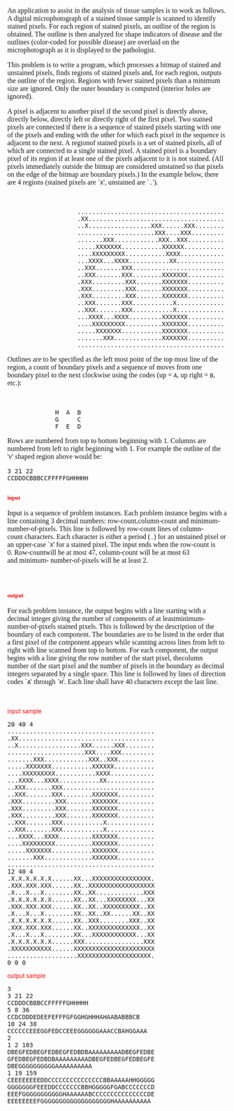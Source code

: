 <p>&nbsp;</p>
<p style="font-family: 'Times New Roman'; font-size: medium;">An application to assist in the analysis of tissue samples is to work as follows. A digital microphotograph of a stained tissue sample is scanned to identify stained pixels. For each region of stained pixels, an outline of the region is obtained. The outline is then analyzed for shape indicators of disease and the outlines (color-coded for possible disease) are overlaid on the microphotograph as it is displayed to the pathologist.</p>
<p style="font-family: 'Times New Roman'; font-size: medium;">This problem is to write a program, which processes a bitmap of stained and unstained pixels, finds regions of stained pixels and, for each region, outputs the outline of the region. Regions with fewer stained pixels than a&nbsp;minimum size&nbsp;are ignored. Only the outer boundary is computed (interior holes are ignored).</p>
<p style="font-family: 'Times New Roman'; font-size: medium;">A pixel is&nbsp;adjacent&nbsp;to another pixel if the second pixel is directly above, directly below, directly left or directly right of the first pixel. Two stained pixels are&nbsp;connected&nbsp;if there is a sequence of stained pixels starting with one of the pixels and ending with the other for which each pixel in the sequence is adjacent to the next. A&nbsp;regionof stained pixels is a set of stained pixels, all of which are connected to a single stained pixel. A stained pixel is a&nbsp;boundary pixel&nbsp;of its region if at least one of the pixels adjacent to it is not stained. (All pixels immediately outside the bitmap are considered unstained so that pixels on the edge of the bitmap are boundary pixels.) In the example below, there are 4 regions (stained pixels are `<tt>X</tt>', unstained are `<tt>.</tt>').</p>
<p style="font-family: 'Times New Roman'; font-size: medium;">&nbsp;</p>
<pre>                   ........................................
                   .XX.....................................
                   ..X.................XXX......XXX........
                   .....................XXX....XXX.........
                   .......XXX............XXX..XXX..........
                   .....XXXXXXX...........XXXXXX...........
                   ....XXXXXXXXX...........XXXX............
                   ...XXXX...XXXX...........XX.............
                   ..XXX.......XXX.........................
                   ..XXX.......XXX........XXXXXXX..........
                   .XXX.........XXX.......XXXXXXX..........
                   .XXX.........XXX.......XXXXXXX..........
                   .XXX.........XXX.......XXXXXXX..........
                   ..XXX.......XXX...........X.............
                   ..XXX.......XXX...........X.............
                   ...XXXX...XXXX.........XXXXXXX..........
                   ....XXXXXXXXX..........XXXXXXX..........
                   .....XXXXXXX...........XXXXXXX..........
                   .......XXX.............XXXXXXX..........
                   ........................................
</pre>
<p style="font-family: 'Times New Roman'; font-size: medium;">Outlines are to be specified as the left most point of the top most line of the region, a count of boundary pixels and a sequence of moves from one boundary pixel to the next clockwise using the codes (up =&nbsp;<tt>A</tt>, up right =&nbsp;<tt>B</tt>, etc.):</p>
<p style="font-family: 'Times New Roman'; font-size: medium;">&nbsp;</p>
<pre>             H  A  B
             G     C
             F  E  D
</pre>
<p style="font-family: 'Times New Roman'; font-size: medium;">Rows are numbered from top to bottom beginning with 1. Columns are numbered from left to right beginning with 1. For example the outline of the 'v' shaped region above would be:</p>
<pre>3 21 22
CCDDDCBBBCCFFFFFGHHHHH</pre>
<h2 style="font-family: 'Times New Roman';"><span style="color: #ff0000; font-size: small;">input</span></h2>
<p style="font-family: 'Times New Roman'; font-size: medium;">Input is a sequence of&nbsp;problem instances. Each problem instance begins with a line containing 3 decimal numbers:&nbsp;row-count,column-count&nbsp;and&nbsp;minimum-number-of-pixels. This line is followed by&nbsp;row-count&nbsp;lines of&nbsp;column-count&nbsp;characters. Each character is either a period (<tt>.</tt>) for an unstained pixel or an upper-case `<tt>X</tt>' for a stained pixel. The input ends when the&nbsp;row-count&nbsp;is 0.&nbsp;Row-countwill be at most 47,&nbsp;column-count&nbsp;will be at most 63 and&nbsp;minimum- number-of-pixels&nbsp;will be at least 2.</p>
<p style="font-family: 'Times New Roman'; font-size: medium;">&nbsp;</p>
<h2 style="font-family: 'Times New Roman';"><span style="color: #ff0000; font-size: small;">output</span></h2>
<p style="font-family: 'Times New Roman'; font-size: medium;">For each problem instance, the output begins with a line starting with a decimal integer giving the&nbsp;number of components&nbsp;of at leastminimum-number-of-pixels&nbsp;stained pixels. This is followed by the description of the boundary of each component. The boundaries are to be listed in the order that a first pixel of the component appears while scanning across lines from left to right with line scanned from top to bottom. For each component, the output begins with a line giving the&nbsp;row number&nbsp;of the start pixel, thecolumn number&nbsp;of the start pixel and the number of pixels in the boundary as decimal integers separated by a single space. This line is followed by lines of direction codes `<tt>A</tt>' through `<tt>H</tt>'. Each line shall have 40 characters except the last line.</p>
<p style="font-family: 'Times New Roman'; font-size: medium;">&nbsp;</p>
<p><span style="color: #ff0000; font-size: small;">input sample</span></p>
<pre>20 40 4
........................................
.XX.....................................
..X.................XXX......XXX........
.....................XXX....XXX.........
.......XXX............XXX..XXX..........
.....XXXXXXX...........XXXXXX...........
....XXXXXXXXX...........XXXX............
...XXXX...XXXX...........XX.............
..XXX.......XXX.........................
..XXX.......XXX........XXXXXXX..........
.XXX.........XXX.......XXXXXXX..........
.XXX.........XXX.......XXXXXXX..........
.XXX.........XXX.......XXXXXXX..........
..XXX.......XXX...........X.............
..XXX.......XXX...........X.............
...XXXX...XXXX.........XXXXXXX..........
....XXXXXXXXX..........XXXXXXX..........
.....XXXXXXX...........XXXXXXX..........
.......XXX.............XXXXXXX..........
........................................
12 40 4
.X.X.X.X.X.X......XX...XXXXXXXXXXXXXXXX.
.XXX.XXX.XXX......XX..XXXXXXXXXXXXXXXXXX
.X...X...X........XX..XX.............XXX
.X.X.X.X.X.X......XX..XX...XXXXXXXX...XX
.XXX.XXX.XXX......XX..XX..XXXXXXXXXX..XX
.X...X...X........XX..XX..XX......XX..XX
.X.X.X.X.X.X......XX..XXX........XXX..XX
.XXX.XXX.XXX......XX..XXXXXXXXXXXXXX..XX
.X...X...X........XX...XXXXXXXXXXXX...XX
.X.X.X.X.X.X......XXX................XXX
.XXXXXXXXXXX......XXXXXXXXXXXXXXXXXXXXXX
...................XXXXXXXXXXXXXXXXXXXX.
0 0 0</pre>
<p><span style="color: #ff0000; font-size: small;">output sample</span></p>
<pre>3
3 21 22
CCDDDCBBBCCFFFFFGHHHHH
5 8 36
CCDCDDDEDEEFEFFFGFGGHGHHHAHAABABBBCB
10 24 38
CCCCCCEEEGGFEDCCEEEGGGGGGAAACCBAHGGAAA
2
1 2 103
DBEGFEDBEGFEDBEGFEDBDBAAAAAAAAADBEGFEDBE
GFEDBEGFEDBDBAAAAAAAAADBEGFEDBEGFEDBEGFE
DBEGGGGGGGGGGAAAAAAAAAA
1 19 159
CEEEEEEEEDDCCCCCCCCCCCCCCCBBAAAAAHHGGGGG
GGGGGGGFEEEDDCCCCCCCBBHGGGGGFGABCCCCCCCD
EEEFGGGGGGGGGGGHAAAAAABCCCCCCCCCCCCCCCDE
EEEEEEEEFGGGGGGGGGGGGGGGGGGGHAAAAAAAAAA</pre>
<p>&nbsp;</p>